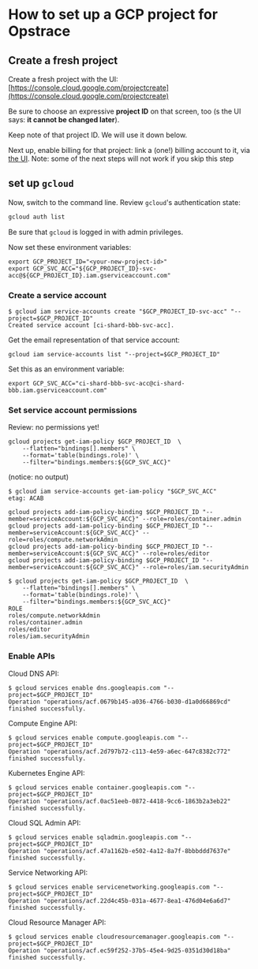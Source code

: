 
# How to set up a GCP project for Opstrace

## Create a fresh project

Create a fresh project with the UI: [https://console.cloud.google.com/projectcreate](https://console.cloud.google.com/projectcreate)

Be sure to choose an expressive **project ID** on that screen, too (s the UI says: **it cannot be changed later**).

Keep note of that project ID.
We will use it down below.


Next up, enable billing for that project: link a (one!) billing account to it, via [the UI](https://console.cloud.google.com/billing/linkedaccount).
Note: some of the next steps will not work if you skip this step


## set up `gcloud`

Now, switch to the command line.
Review `gcloud`'s authentication state:

```bash
gcloud auth list
```

Be sure that `gcloud` is logged in with admin privileges.

Now set these environment variables:

```text
export GCP_PROJECT_ID="<your-new-project-id>"
export GCP_SVC_ACC="${GCP_PROJECT_ID}-svc-acc@${GCP_PROJECT_ID}.iam.gserviceaccount.com"
```

### Create a service account

```text
$ gcloud iam service-accounts create "$GCP_PROJECT_ID-svc-acc" "--project=$GCP_PROJECT_ID"
Created service account [ci-shard-bbb-svc-acc].
```

Get the email representation of that service account:

```text
gcloud iam service-accounts list "--project=$GCP_PROJECT_ID"
```

Set this as an environment variable:

```text
export GCP_SVC_ACC="ci-shard-bbb-svc-acc@ci-shard-bbb.iam.gserviceaccount.com"
```

### Set service account permissions

Review: no permissions yet!

```text
gcloud projects get-iam-policy $GCP_PROJECT_ID  \
    --flatten="bindings[].members" \
    --format='table(bindings.role)' \
    --filter="bindings.members:${GCP_SVC_ACC}"
```

(notice: no output)


```text
$ gcloud iam service-accounts get-iam-policy "$GCP_SVC_ACC"
etag: ACAB
```

```text
gcloud projects add-iam-policy-binding $GCP_PROJECT_ID "--member=serviceAccount:${GCP_SVC_ACC}" --role=roles/container.admin
gcloud projects add-iam-policy-binding $GCP_PROJECT_ID "--member=serviceAccount:${GCP_SVC_ACC}" --role=roles/compute.networkAdmin
gcloud projects add-iam-policy-binding $GCP_PROJECT_ID "--member=serviceAccount:${GCP_SVC_ACC}" --role=roles/editor
gcloud projects add-iam-policy-binding $GCP_PROJECT_ID "--member=serviceAccount:${GCP_SVC_ACC}" --role=roles/iam.securityAdmin
```

```text
$ gcloud projects get-iam-policy $GCP_PROJECT_ID  \
    --flatten="bindings[].members" \
    --format='table(bindings.role)' \
    --filter="bindings.members:${GCP_SVC_ACC}"
ROLE
roles/compute.networkAdmin
roles/container.admin
roles/editor
roles/iam.securityAdmin
```

### Enable APIs

Cloud DNS API:

```text
$ gcloud services enable dns.googleapis.com "--project=$GCP_PROJECT_ID"
Operation "operations/acf.0679b145-a036-4766-b030-d1a0d66869cd" finished successfully.
```

Compute Engine API:

```text
$ gcloud services enable compute.googleapis.com "--project=$GCP_PROJECT_ID"
Operation "operations/acf.2d797b72-c113-4e59-a6ec-647c8382c772" finished successfully.
```

Kubernetes Engine API:

```text
$ gcloud services enable container.googleapis.com "--project=$GCP_PROJECT_ID"
Operation "operations/acf.0ac51eeb-0872-4418-9cc6-1863b2a3eb22" finished successfully.
```

Cloud SQL Admin API:

```text
$ gcloud services enable sqladmin.googleapis.com "--project=$GCP_PROJECT_ID"
Operation "operations/acf.47a1162b-e502-4a12-8a7f-8bbbddd7637e" finished successfully.
```

Service Networking API:

```text
$ gcloud services enable servicenetworking.googleapis.com "--project=$GCP_PROJECT_ID"
Operation "operations/acf.22d4c45b-031a-4677-8ea1-476d04e6a6d7" finished successfully.
```

Cloud Resource Manager API:

```text
$ gcloud services enable cloudresourcemanager.googleapis.com "--project=$GCP_PROJECT_ID"
Operation "operations/acf.ec59f252-37b5-45e4-9d25-0351d30d18ba" finished successfully.
```
